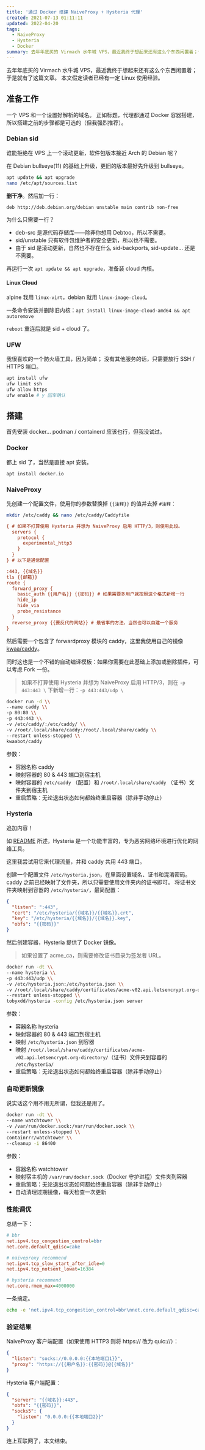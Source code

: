 ```yaml
---
title: '通过 Docker 搭建 NaiveProxy + Hysteria 代理'
created: 2021-07-13 01:11:11
updated: 2022-04-20
tags:
  - NaiveProxy
  - Hysteria
  - Docker
summary: 去年年底买的 Virmach 水牛城 VPS，最近我终于想起来还有这么个东西闲置着；于是就有了这篇文章。
---
```


去年年底买的 Virmach 水牛城 VPS，最近我终于想起来还有这么个东西闲置着；于是就有了这篇文章。
本文假定读者已经有一定 Linux 使用经验。

## 准备工作

一个 VPS 和一个设置好解析的域名。
正如标题，代理都通过 Docker 容器搭建，所以搭建之前的步骤都是可选的（但我强烈推荐）。

### Debian sid

谁能拒绝在 VPS 上一个滚动更新，软件包版本接近 Arch 的 Debian 呢？

在 Debian bullseye(11) 的基础上升级，更旧的版本最好先升级到 bullseye。

```bash
apt update && apt upgrade
nano /etc/apt/sources.list
```

**删干净**。然后加一行：

```text
deb http://deb.debian.org/debian unstable main contrib non-free
```

为什么只需要一行？

- deb-src 是源代码存储库——除非你想用 Debtoo，所以不需要。
- sid/unstable 只有软件包维护者的安全更新，所以也不需要。
- 由于 sid 是滚动更新，自然也不存在什么 sid-backports, sid-update... 还是不需要。

再运行一次 `apt update && apt upgrade`，准备装 cloud 内核。

#### Linux Cloud

alpine 我用 `linux-virt`，debian 就用 `linux-image-cloud`。

一条命令安装并删除旧内核：`apt install linux-image-cloud-amd64 && apt autoremove`

`reboot` 重连后就是 sid + cloud 了。

### UFW

我很喜欢的一个防火墙工具，因为简单；
没有其他服务的话，只需要放行 SSH / HTTPS 端口。

```bash
apt install ufw
ufw limit ssh
ufw allow https
ufw enable # y 回车确认
```

## 搭建

首先安装 docker... podman / containerd 应该也行，但我没试过。

### Docker

都上 sid 了，当然是直接 apt 安装。

```bash
apt install docker.io
```

### NaiveProxy

先创建一个配置文件，使用你的参数替换掉 `{{注释}}` 的值并去掉 `#注释`：

```bash
mkdir /etc/caddy && nano /etc/caddy/Caddyfile
```

```ini filename="/etc/caddy/Caddyfile"
{ # 如果不打算使用 Hysteria 并想为 NaiveProxy 启用 HTTP/3，则使用此段。
  servers {
    protocol {
      experimental_http3
    }
  }
} # 以下是通常配置

:443, {{域名}}
tls {{邮箱}}
route {
  forward_proxy {
    basic_auth {{用户名}} {{密码}} # 如果需要多用户就按照这个格式新增一行
    hide_ip
    hide_via
    probe_resistance
  }
  reverse_proxy {{要反代的网站}} # 最省事的方法，当然也可以自建一个服务
}
```

然后需要一个包含了 forwardproxy 模块的 caddy，这里我使用自己的镜像 [kwaa/caddy](https://github.com/kwaa/caddy)。

同时这也是一个不错的自动编译模板：如果你需要在此基础上添加或删除插件，可以考虑 Fork 一份。

> 如果不打算使用 Hysteria 并想为 NaiveProxy 启用 HTTP/3，则在 `-p 443:443 \` 下新增一行：`-p 443:443/udp \`

```bash
docker run -d \\
--name caddy \\
-p 80:80 \\
-p 443:443 \\
-v /etc/caddy/:/etc/caddy/ \\
-v /root/.local/share/caddy:/root/.local/share/caddy \\
--restart unless-stopped \\
kwaabot/caddy
```

参数：

- 容器名称 caddy
- 映射容器的 80 & 443 端口到宿主机
- 映射容器的 `/etc/caddy` （配置）和 `/root/.local/share/caddy` （证书）文件夹到宿主机
- 重启策略：无论退出状态如何都始终重启容器（除非手动停止）

### Hysteria

追加内容！

如 [README](https://github.com/HyNetwork/hysteria/blob/master/README.zh.md) 所述，Hysteria 是一个功能丰富的，专为恶劣网络环境进行优化的网络工具。

这里我尝试用它来代理流量，并和 caddy 共用 443 端口。

创建一个配置文件 `/etc/hysteria.json`，在里面设置域名、证书和混淆密码。
caddy 之前已经映射了文件夹，所以只需要使用文件夹内的证书即可。
将证书文件夹映射到容器的 `/etc/hysteria/`，最简配置：

```json filename="/etc/hysteria.json"
{
  "listen": ":443",
  "cert": "/etc/hysteria/{{域名}}/{{域名}}.crt",
  "key": "/etc/hysteria/{{域名}}/{{域名}}.key",
  "obfs": "{{密码}}"
}
```

然后创建容器，Hysteria 提供了 Docker 镜像。

> 如果设置了 acme_ca，则需要修改证书目录为签发者 URL。

```bash
docker run -dt \\
--name hysteria \\
-p 443:443/udp \\
-v /etc/hysteria.json:/etc/hysteria.json \\
-v /root/.local/share/caddy/certificates/acme-v02.api.letsencrypt.org-directory/:/etc/hysteria/ \\
--restart unless-stopped \\
tobyxdd/hysteria -config /etc/hysteria.json server
```

参数：

- 容器名称 hysteria
- 映射容器的 80 & 443 端口到宿主机
- 映射 `/etc/hysteria.json` 到容器
- 映射 `/root/.local/share/caddy/certificates/acme-v02.api.letsencrypt.org-directory/`（证书）文件夹到容器的 `/etc/hysteria/`
- 重启策略：无论退出状态如何都始终重启容器（除非手动停止）

### 自动更新镜像

说实话这个用不用无所谓，但我还是用了。

```bash
docker run -dt \\
--name watchtower \\
-v /var/run/docker.sock:/var/run/docker.sock \\
--restart unless-stopped \\
containrrr/watchtower \\
--cleanup -i 86400
```

参数：

- 容器名称 watchtower
- 映射宿主机的 `/var/run/docker.sock`（Docker 守护进程）文件夹到容器
- 重启策略：无论退出状态如何都始终重启容器（除非手动停止）
- 自动清理过期镜像，每天检查一次更新

### 性能调优

总结一下：

```ini
# bbr
net.ipv4.tcp_congestion_control=bbr
net.core.default_qdisc=cake

# naiveproxy recommend
net.ipv4.tcp_slow_start_after_idle=0
net.ipv4.tcp_notsent_lowat=16384

# hysteria recommend
net.core.rmem_max=4000000
```

一条搞定。

```bash
echo -e 'net.ipv4.tcp_congestion_control=bbr\nnet.core.default_qdisc=cake\nnet.ipv4.tcp_slow_start_after_idle=0\nnet.ipv4.tcp_notsent_lowat=16384\nnet.core.rmem_max=4000000' >> /etc/sysctl.conf && sysctl -p
```

### 验证结果

NaiveProxy 客户端配置（如果使用 HTTP3 则将 https:// 改为 quic://）：

```json filename="/etc/naive/config.json"
{
  "listen": "socks://0.0.0.0:{{本地端口1}}",
  "proxy": "https://{{用户名}}:{{密码}}@{{域名}}"
}
```

Hysteria 客户端配置：

```json filename="/etc/hysteria.json"
{
  "server": "{{域名}}:443",
  "obfs": "{{密码}}",
  "socks5": {
    "listen": "0.0.0.0:{{本地端口2}}"
  }
}
```

连上互联网了，本文结束。
